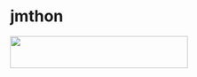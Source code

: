 # jmthon

<p align="left"><a href="https://heroku.com/deploy?template=https://github.com/kisukeu177/roz"> <img src="https://img.shields.io/badge/Deploy%20To%20Heroku-purple?style=for-the-badge&logo=heroku" width="320" height="58.45"/></a></p>

